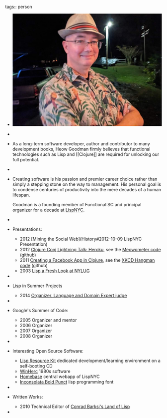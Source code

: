 tags:: person

- ![Heow Goodman](../assets/HeowGoodman.jpg)
-
- As a long-term software developer, author and contributor to many development books, Heow Goodman firmly believes that functional technologies such as Lisp and [[Clojure]] are required for unlocking our full potential.
-
- Creating software is his passion and premier career choice rather than simply a stepping stone on the way to management.  His personal goal is to condense centuries of productivity into the mere decades of a human lifespan.
  
  Goodman is a founding member of Functional SC and principal organizer for a decade at [LispNYC](http://www.lisp.nyc).
-
- Presentations:
  * 2012 [Mining the Social Web](History#2012-10-09 LispNYC Presentation)
  * 2012 [Clojure Conj Lightning Talk: Heroku](https://www.youtube.com/watch?v=xaxF5RDdVREE), see the [Meowometer code](https://github.com/heow/meowometer) (github)
  * 2011 [Creating a Facebook App in Clojure](http://www.meetup.com/Clojure-NYC/events/15945070/), see the [XKCD Hangman code](https://github.com/heow/xkcd-hangman) (github)
  * 2003 [Lisp a Fresh Look at NYLUG](https://lists.gnu.org/archive/html/help-gnu-emacs/2003-05/msg00764.html)
-
- Lisp in Summer Projects
  * 2014 [Organizer, Language and Domain Expert judge](http://lispinsummerprojects.org/judges)
-
- Google's Summer of Code:
  * 2005 Organizer and mentor
  * 2006 Organizer
  * 2007 Organizer 
  * 2008 Organizer
-
- Interesting Open Source Software:
  * [Lisp Resource Kit](https://www.common-lisp.net/project/lisp-res-kit/) dedicated development/learning environment on a self-booting CD
  * [WinHerc](https://github.com/heow/winherc) 1980s software
  * [Homebase](https://github.com/heow/lispnyc-homebase) central webapp of LispNYC
  * [Inconsolata Bold Punct](https://github.com/heow/inconsolata-boldpunct) lisp programming font
-
- Written Works:
  * 2010 Technical Editor of [Conrad Barksi's Land of Lisp](http://landoflisp.com)
-